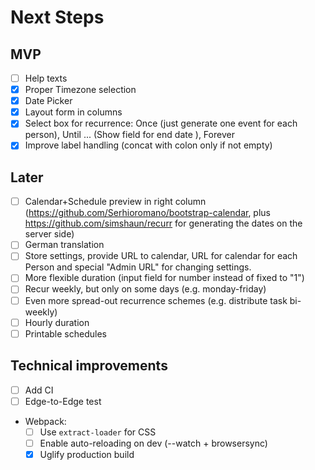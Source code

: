 # Next Steps

## MVP
- [ ] Help texts
- [X] Proper Timezone selection
- [X] Date Picker
- [X] Layout form in columns
- [X] Select box for recurrence: Once (just generate one event for each person), Until ... (Show field for end date ), Forever
- [X] Improve label handling (concat with colon only if not empty)

## Later
- [ ] Calendar+Schedule preview in right column (https://github.com/Serhioromano/bootstrap-calendar, plus https://github.com/simshaun/recurr for generating the dates on the server side)
- [ ] German translation
- [ ] Store settings, provide URL to calendar, URL for calendar for each Person and special "Admin URL" for changing settings.
- [ ] More flexible duration (input field for number instead of fixed to "1")
- [ ] Recur weekly, but only on some days (e.g. monday-friday)
- [ ] Even more spread-out recurrence schemes (e.g. distribute task bi-weekly)
- [ ] Hourly duration
- [ ] Printable schedules

## Technical improvements
- [ ] Add CI
- [ ] Edge-to-Edge test
- Webpack:
    - [ ] Use `extract-loader` for CSS
    - [ ] Enable auto-reloading on dev (--watch + browsersync)
    - [X] Uglify production build
